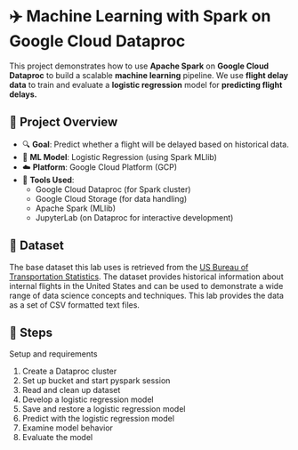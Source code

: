 # ✈️ Machine Learning with Spark on Google Cloud Dataproc

This project demonstrates how to use **Apache Spark** on **Google Cloud Dataproc** to build a scalable **machine learning** pipeline. We use **flight delay data** to train and evaluate a **logistic regression** model for **predicting flight delays.**

## 🚀 Project Overview

- 🔍 **Goal**: Predict whether a flight will be delayed based on historical data.
- 🧠 **ML Model**: Logistic Regression (using Spark MLlib)
- ☁️ **Platform**: Google Cloud Platform (GCP)
- 🔧 **Tools Used**:
  - Google Cloud Dataproc (for Spark cluster)
  - Google Cloud Storage (for data handling)
  - Apache Spark (MLlib)
  - JupyterLab (on Dataproc for interactive development)



## 📂 Dataset 
The base dataset this lab uses is retrieved from the [US Bureau of Transportation Statistics](https://www.bts.gov/). The dataset provides historical information about internal flights in the United States and can be used to demonstrate a wide range of data science concepts and techniques. This lab provides the data as a set of CSV formatted text files.



## 🚀 Steps

Setup and requirements
 1. Create a Dataproc cluster
 2. Set up bucket and start pyspark session
 3. Read and clean up dataset
 4. Develop a logistic regression model
 5. Save and restore a logistic regression model
 6. Predict with the logistic regression model
 7. Examine model behavior
 8. Evaluate the model

